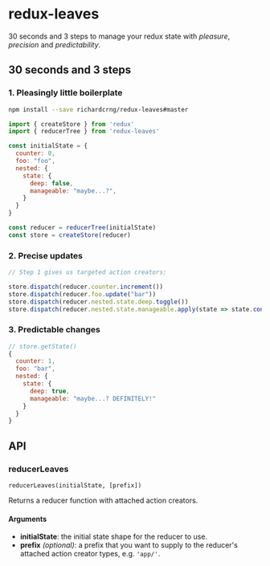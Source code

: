 # redux-leaves

30 seconds and 3 steps to manage your redux state with *pleasure*, *precision* and *predictability*.

## 30 seconds and 3 steps

### 1. Pleasingly little boilerplate

```bash
npm install --save richardcrng/redux-leaves#master
```

```js
import { createStore } from 'redux'
import { reducerTree } from 'redux-leaves'

const initialState = {
  counter: 0,
  foo: "foo",
  nested: {
    state: {
      deep: false,
      manageable: "maybe...?",
    }
  }
}

const reducer = reducerTree(initialState)
const store = createStore(reducer)
```

### 2. Precise updates

```js
// Step 1 gives us targeted action creators:

store.dispatch(reducer.counter.increment())
store.dispatch(reducer.foo.update("bar"))
store.dispatch(reducer.nested.state.deep.toggle())
store.dispatch(reducer.nested.state.manageable.apply(state => state.concat(" DEFINITELY!")))
```

### 3. Predictable changes
```js
// store.getState()
{
  counter: 1,
  foo: "bar",
  nested: {
    state: {
      deep: true,
      manageable: "maybe...? DEFINITELY!"
    }
  }
}
```

## API

### reducerLeaves
`reducerLeaves(initialState, [prefix])`

Returns a reducer function with attached action creators.

#### Arguments
- **initialState**: the initial state shape for the reducer to use.
- **prefix** *(optional)*: a prefix that you want to supply to the reducer's attached action creator types, e.g. `'app/'`.
